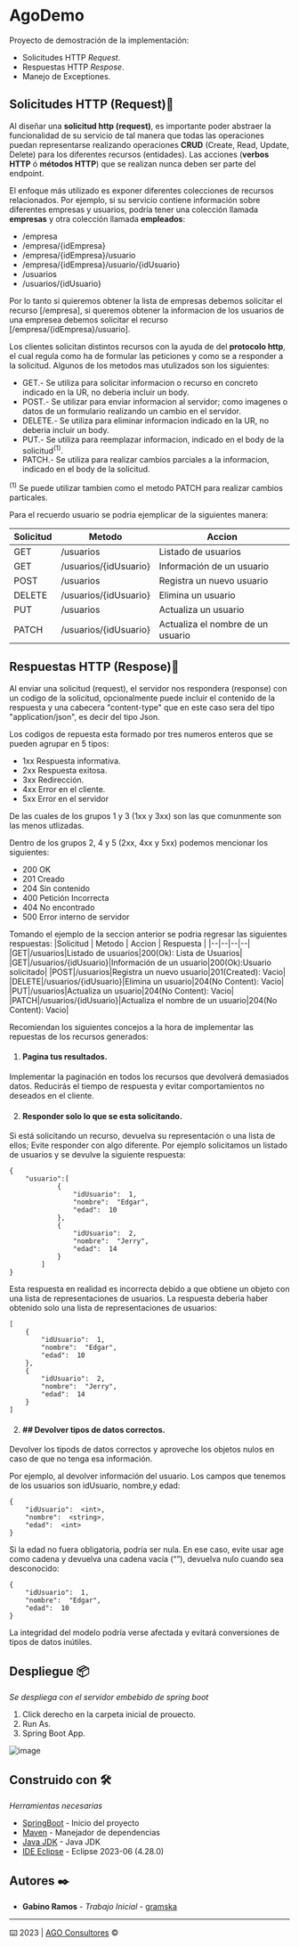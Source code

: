 # AgoDemo
Proyecto de demostración de la implementación:

 - Solicitudes HTTP *Request*.
 - Respuestas HTTP *Respose*.
 - Manejo de Exceptiones.
 

## Solicitudes HTTP (Request)🚀

Al diseñar una **solicitud http (request)**, es importante poder abstraer la funcionalidad de su servicio de tal manera que todas las operaciones puedan representarse realizando operaciones **CRUD** (Create, Read, Update, Delete) para los diferentes recursos (entidades). Las acciones (**verbos HTTP** ó **métodos HTTP**) que se realizan nunca deben ser parte del endpoint.

El enfoque más utilizado es exponer diferentes colecciones de recursos relacionados. Por ejemplo, si su servicio contiene información sobre diferentes empresas y usuarios, podría tener una colección llamada **empresas** y otra colección llamada **empleados**:

 - /empresa
 - /empresa/{idEmpresa}
 - /empresa/{idEmpresa}/usuario
 - /empresa/{idEmpresa}/usuario/{idUsuario}
 - /usuarios
 - /usuarios/{idUsuario}

Por lo tanto si quieremos obtener la lista de empresas debemos solicitar el recurso [/empresa], si queremos obtener la informacion de los usuarios de una empresea debemos solicitar el recurso [/empresa/{idEmpresa}/usuario].

Los clientes solicitan distintos recursos con la ayuda de del **protocolo http**, el cual regula como ha de formular las peticiones y como se a responder a la solicitud. Algunos de los metodos mas utulizados son los siguientes:

 - GET.- Se utiliza para solicitar informacion o recurso en concreto  indicado en la UR, no deberia incluir un body.
 - POST.- Se utilizar para enviar informacion al servidor; como imagenes o datos de un formulario realizando un cambio en el servidor.
 - DELETE.- Se utiliza para eliminar informacion indicado en la UR, no deberia incluir un body.
 - PUT.- Se utiliza para reemplazar informacion, indicado en el body de la solicitud<sup>(1)</sup>.
 - PATCH.- Se utiliza para realizar cambios parciales a la informacion, indicado en el body de la solicitud.

 <sup>(1)</sup> Se puede utilizar tambien como el metodo PATCH para realizar cambios particales.

Para el recuerdo usuario se podria ejemplicar de la siguientes manera:

|Solicitud | Metodo | Accion |
|--|--|--|
|GET|/usuarios|Listado de usuarios|
|GET|/usuarios/{idUsuario}|Información de un usuario|
|POST|/usuarios|Registra un nuevo usuario|
|DELETE|/usuarios/{idUsuario}|Elimina un usuario|
|PUT|/usuarios|Actualiza un usuario|
|PATCH|/usuarios/{idUsuario}|Actualiza el nombre de un usuario|

## Respuestas HTTP (Respose)🚀

Al  enviar una solicitud (request), el servidor nos respondera (response) con un codigo de la solicitud, opcionalmente puede incluir el contenido de la respuesta y una cabecera "content-type" que en este caso sera del tipo "application/json", es decir del tipo Json.

Los codigos de repuesta esta formado por tres numeros enteros que se pueden agrupar en 5 tipos:

 - 1xx Respuesta informativa.
 - 2xx Respuesta exitosa.
 - 3xx Redirección.
 - 4xx Error en el cliente.
 - 5xx Error en el servidor

De las cuales de los grupos 1 y 3 (1xx y 3xx) son las que comunmente son las menos utlizadas. 

Dentro de los grupos 2, 4 y 5 (2xx, 4xx y 5xx) podemos mencionar los siguientes:

- 200 OK
- 201 Creado
- 204 Sin contenido
- 400 Petición Incorrecta
- 404 No encontrado
- 500 Error interno de servidor 

Tomando el ejemplo de la seccion anterior se podria regresar las siguientes respuestas:
|Solicitud | Metodo | Accion | Respuesta |
|--|--|--|--|
|GET|/usuarios|Listado de usuarios|200(Ok): Lista de Usuarios|
|GET|/usuarios/{idUsuario}|Información de un usuario|200(Ok):Usuario solicitado|
|POST|/usuarios|Registra un nuevo usuario|201(Created): Vacio|
|DELETE|/usuarios/{idUsuario}|Elimina un usuario|204(No Content): Vacio|
|PUT|/usuarios|Actualiza un usuario|204(No Content): Vacio|
|PATCH|/usuarios/{idUsuario}|Actualiza el nombre de un usuario|204(No Content): Vacio|


Recomiendan los siguientes concejos a la hora de implementar las repuestas de los recursos generados:

 1. #### Pagina tus resultados.
Implementar la paginación en todos los recursos que devolverá demasiados datos. Reducirás el tiempo de respuesta y evitar comportamientos no deseados en el cliente.

2. #### Responder solo lo que se esta solicitando.
Si está solicitando un recurso, devuelva su representación o una lista de ellos; Evite responder con algo diferente. Por ejemplo solicitamos un listado de usuarios y se devulve la siguiente respuesta:

```
{
	"usuario":[
			{
				"idUsuario":  1,
				"nombre":  "Edgar",
				"edad":  10
			},
			{
				"idUsuario":  2,
				"nombre":  "Jerry",
				"edad":  14
			}
		]
}
```
Esta respuesta en realidad es incorrecta debido a que obtiene un objeto con una lista de representaciones de usuarios. La respuesta deberia haber obtenido solo una lista de representaciones de usuarios:
```
[
	{
		"idUsuario":  1,
		"nombre":  "Edgar",
		"edad":  10
	},
	{
		"idUsuario":  2,
		"nombre":  "Jerry",
		"edad":  14
	}
]
```

2. #### ## Devolver tipos de datos correctos.
Devolver los tipods de datos correctos y aproveche los objetos nulos en caso de que no tenga esa información.

Por ejemplo, al devolver información del usuario. Los campos que tenemos de los usuarios son idUsuario, nombre,y edad:
```
{
	"idUsuario":  <int>,
	"nombre":  <string>,
	"edad":  <int>
}
```
Si la edad no fuera obligatoria, podría ser nula. En ese caso, evite usar age como cadena y devuelva una cadena vacía (“”), devuelva nulo cuando sea desconocido:
```
{
	"idUsuario":  1,
	"nombre":  "Edgar",
	"edad":  10
}
```
La integridad del modelo podría verse afectada y evitará conversiones de tipos de datos inútiles.

## Despliegue 📦

_Se despliega con el servidor embebido de spring boot_

 1. Click derecho en la carpeta inicial de prouecto.
 2. Run As.
 3. Spring Boot App.

![image](https://github.com/gramska/demo/assets/43713784/bae2c867-3caa-41b5-a502-e7b15d593867)

## Construido con 🛠️

_Herramientas necesarias_

* [SpringBoot](https://start.spring.io/) - Inicio del proyecto
* [Maven](https://maven.apache.org/) - Manejador de dependencias
* [Java JDK](https://www.oracle.com/java/technologies/javase/jdk11-archive-downloads.html) - Java JDK
* [IDE Eclipse](https://www.eclipse.org/downloads/packages/release/2023-06/r) - Eclipse 2023-06 (4.28.0)

## Autores ✒️

* **Gabino Ramos** - *Trabajo Inicial* - [gramska](https://github.com/gramska)
---
⌨️ 2023 | [AGO Consultores](https://www.agoconsultores.com.mx/) © 

